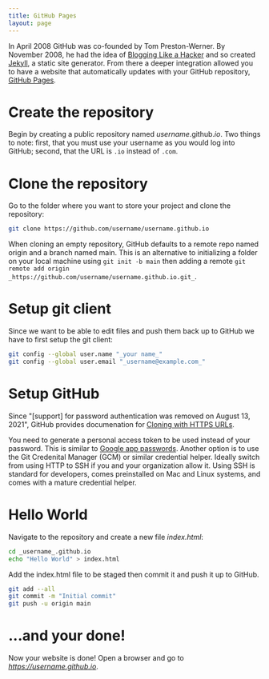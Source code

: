 ```yaml
---
title: GitHub Pages
layout: page
---
```


In April 2008 GitHub was co-founded by Tom Preston-Werner. By November 2008, he had the idea of [Blogging Like a Hacker](https://tom.preston-werner.com/2008/11/17/blogging-like-a-hacker.html) and so created [Jekyll](https://jekyllrb.com/), a static site generator. From there a deeper integration allowed you to have a website that automatically updates with your GitHub repository, [GitHub Pages](https://pages.github.com/).

# Create the repository
Begin by creating a public repository named _username_.github._io_. Two things to note: first, that you must use your username as you would log into GitHub; second, that the URL is `.io` instead of `.com`.

# Clone the repository
Go to the folder where you want to store your project and clone the repository:
```bash
git clone https://github.com/username/username.github.io
```

When cloning an empty repository, GitHub defaults to a remote repo named origin and a branch named main. This is an alternative to initializing a folder on your local machine using `git init -b main` then adding a remote `git remote add origin _https://github.com/username/username.github.io.git_`.

# Setup git client
Since we want to be able to edit files and push them back up to GitHub we have to first setup the git client:
```bash
git config --global user.name "_your name_"
git config --global user.email "_username@example.com_"
```

# Setup GitHub
Since "[support] for password authentication was removed on August 13, 2021", GitHub provides documenation for [Cloning with HTTPS URLs](https://docs.github.com/en/get-started/getting-started-with-git/about-remote-repositories#cloning-with-https-urls).

You need to generate a personal access token to be used instead of your password.  This is similar to [Google app passwords](https://support.google.com/accounts/answer/185833?hl=en). Another option is to use the Git Credenital Manager (GCM) or similar credential helper. Ideally switch from using HTTP to SSH if you and your organization allow it. Using SSH is standard for developers, comes preinstalled on Mac and Linux systems, and comes with a mature credential helper.

# Hello World
Navigate to the repository and create a new file _index.html_:
```bash
cd _username_.github.io
echo "Hello World" > index.html
```

Add the index.html file to be staged then commit it and push it up to GitHub.
```bash
git add --all
git commit -m "Initial commit"
git push -u origin main
```

# ...and your done!
Now your website is done! Open a browser and go to _https://username.github.io_.
